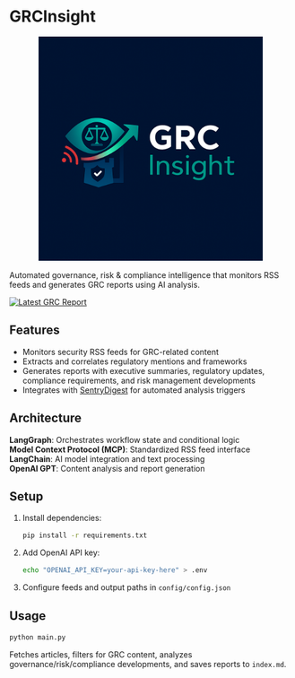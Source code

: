 # GRCInsight

<div align="center">
  <img src="assets/images/logo.png" alt="GRCInsight Logo" width="400"/>
</div>

Automated governance, risk & compliance intelligence that monitors RSS feeds and generates GRC reports using AI analysis.

[![Latest GRC Report](https://img.shields.io/badge/View-Latest%20Report-blue)](https://ricomanifesto.github.io/GRCInsight/)

## Features

- Monitors security RSS feeds for GRC-related content
- Extracts and correlates regulatory mentions and frameworks
- Generates reports with executive summaries, regulatory updates, compliance requirements, and risk management developments
- Integrates with [SentryDigest](https://github.com/ricomanifesto/SentryDigest) for automated analysis triggers

## Architecture

**LangGraph**: Orchestrates workflow state and conditional logic  
**Model Context Protocol (MCP)**: Standardized RSS feed interface  
**LangChain**: AI model integration and text processing  
**OpenAI GPT**: Content analysis and report generation

## Setup

1. Install dependencies:
   ```bash
   pip install -r requirements.txt
   ```

2. Add OpenAI API key:
   ```bash
   echo "OPENAI_API_KEY=your-api-key-here" > .env
   ```

3. Configure feeds and output paths in `config/config.json`

## Usage

```bash
python main.py
```

Fetches articles, filters for GRC content, analyzes governance/risk/compliance developments, and saves reports to `index.md`.
